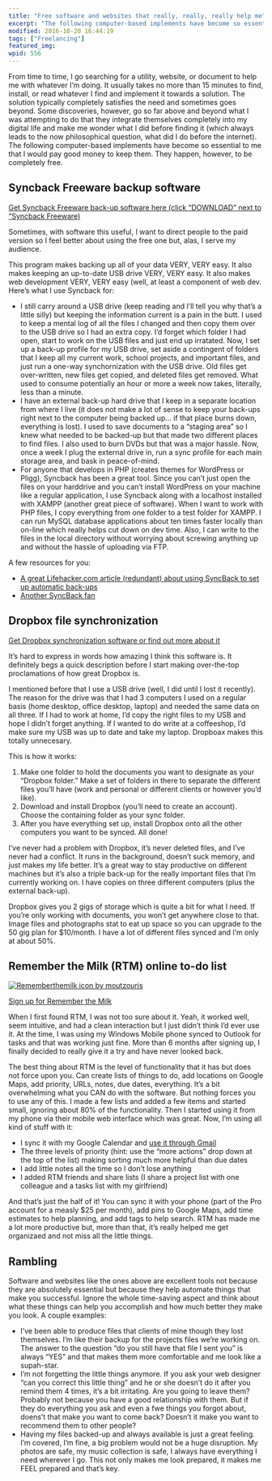 ```yaml
---
title: "Free software and websites that really, really, really help me"
excerpt: "The following computer-based implements have become so essential to me that I would pay good money to keep them. They happen, however, to be completely free."
modified: 2016-10-20 16:44:19
tags: ["Freelancing"]
featured_img:
wpid: 556
---
```



From time to time, I go searching for a utility, website, or document to help me with whatever I’m doing. It usually takes no more than 15 minutes to find, install, or read whatever I find and implement it towards a solution. The solution typically completely satisfies the need and sometimes goes beyond. Some discoveries, however, go so far above and beyond what I was attempting to do that they integrate themselves completely into my digital life and make me wonder what I did before finding it (which always leads to the now philosophical question, what did I do before the internet). The following computer-based implements have become so essential to me that I would pay good money to keep them. They happen, however, to be completely free.

## Syncback Freeware backup software

[Get Syncback Freeware back-up software here (click “DOWNLOAD” next to “Syncback Freeware)](http://www.2brightsparks.com/freeware/freeware-hub.html)

Sometimes, with software this useful, I want to direct people to the paid version so I feel better about using the free one but, alas, I serve my audience.

This program makes backing up all of your data VERY, VERY easy. It also makes keeping an up-to-date USB drive VERY, VERY easy. It also makes web development VERY, VERY easy (well, at least a component of web dev. Here’s what I use Syncback for:

- I still carry around a USB drive (keep reading and I’ll tell you why that’s a little silly) but keeping the information current is a pain in the butt. I used to keep a mental log of all the files I changed and then copy them over to the USB drive so I had an extra copy. I’d forget which folder I had open, start to work on the USB files and just end up irratated. Now, I set up a back-up profile for my USB drive, set aside a contingent of folders that I keep all my current work, school projects, and important files, and just run a one-way synchornization with the USB drive. Old files get over-written, new files get copied, and deleted files get removed. What used to consume potentially an hour or more a week now takes, literally, less than a minute.
- I have an external back-up hard drive that I keep in a separate location from where I live (it does not make a lot of sense to keep your back-ups right next to the computer being backed up… if that place burns down, everything is lost). I used to save documents to a “staging area” so I knew what needed to be backed-up but that made two different places to find files. I also used to burn DVDs but that was a major hassle. Now, once a week I plug the external drive in, run a sync profile for each main storage area, and bask in peace-of-mind.
- For anyone that develops in PHP (creates themes for WordPress or Pligg), Syncback has been a great tool. Since you can’t just open the files on your harddrive and you can’t install WordPress on your machine like a regular application, I use Syncback along with a localhost installed with XAMPP (another great piece of software). When I want to work with PHP files, I copy everything from one folder to a test folder for XAMPP. I can run MySQL database applications about ten times faster locally than on-line which really helps cut down on dev time. Also, I can write to the files in the local directory without worrying about screwing anything up and without the hassle of uploading via FTP.

A few resources for you:

- [A great Lifehacker.com article (redundant) about using SyncBack to set up automatic back-ups](http://lifehacker.com/software/geek-to-live/geek-to-live-automatically-back-up-your-hard-drive-147855.php)
- [Another SyncBack fan](http://randomwalksinlowcountries.blogspot.com/2009/02/backups-and-synchronization.html)

Dropbox file synchronization
----------------------------

[Get Dropbox synchronization software or find out more about it](https://www.dropbox.com/referrals/NTY0Mjc1OQ)

It’s hard to express in words how amazing I think this software is. It definitely begs a quick description before I start making over-the-top proclamations of how great Dropbox is.

I mentioned before that I use a USB drive (well, I did until I lost it recently). The reason for the drive was that I had 3 computers I used on a regular basis (home desktop, office desktop, laptop) and needed the same data on all three. If I had to work at home, I’d copy the right files to my USB and hope I didn’t forget anything. If I wanted to do write at a coffeeshop, I’d make sure my USB was up to date and take my laptop. Dropboax makes this totally unnecesary.

This is how it works:

1. Make one folder to hold the documents you want to designate as your “Dropbox folder.” Make a set of folders in there to separate the different files you’ll have (work and personal or different clients or however you’d like).
2. Download and install Dropbox (you’ll need to create an account). Choose the containing folder as your sync folder.
3. After you have everything set up, install Dropbox onto all the other computers you want to be synced. All done!

I’ve never had a problem with Dropbox, it’s never deleted files, and I’ve never had a conflict. It runs in the background, doesn’t suck memory, and just makes my life better. It’s a great way to stay productive on different machines but it’s also a triple back-up for the really important files that I’m currently working on. I have copies on three different computers (plus the external back-up).

Dropbox gives you 2 gigs of storage which is quite a bit for what I need. If you’re only working with documents, you won’t get anywhere close to that. Image files and photographs stat to eat up space so you can upgrade to the 50 gig plan for $10/month. I have a lot of different files synced and I’m only at about 50%.

Remember the Milk (RTM) online to-do list
-----------------------------------------

[![Rememberthemilk icon by moutzouris](/_images/2009/02/remember_the_milk_icon_by_moutzouris.jpg "remember_the_milk_icon_by_moutzouris")](http://www.rememberthemilk.com)

[Sign up for Remember the Milk](http://www.rememberthemilk.com/)

When I first found RTM, I was not too sure about it. Yeah, it worked well, seem intuitive, and had a clean interaction but I just didn’t think I’d ever use it. At the time, I was using my Windows Mobile phone synced to Outlook for tasks and that was working just fine. More than 6 months after signing up, I finally decided to really give it a try and have never looked back.

The best thing about RTM is the level of functionality that it has but does not force upon you. Can create lists of things to do, add locations on Google Maps, add priority, URLs, notes, due dates, everything. It’s a bit overwhelming what you CAN do with the software. But nothing forces you to use any of this. I made a few lists and added a few items and started small, ignoring about 80% of the functionality. Then I started using it from my phone via their mobile web interface which was great. Now, I’m using all kind of stuff with it:

- I sync it with my Google Calendar and [use it through Gmail](http://www.rememberthemilk.com/services/gmail/)
- The three levels of priority (hint: use the “more actions” drop down at the top of the list) making sorting much more helpful than due dates
- I add little notes all the time so I don’t lose anything
- I added RTM friends and share lists (I share a project list with one colleague and a tasks list with my girlfriend)

And that’s just the half of it! You can sync it with your phone (part of the Pro account for a measly $25 per month), add pins to Google Maps, add time estimates to help planning, and add tags to help search. RTM has made me a lot more productive but, more than that, it’s really helped me get organizaed and not miss all the little things.

Rambling
--------

Software and websites like the ones above are excellent tools not because they are absolutely essential but because they help automate things that make you successful. Ignore the whole time-saving aspect and think about what these things can help you accomplish and how much better they make you look. A couple examples:

- I’ve been able to produce files that clients of mine though they lost themselves. I’m like their backup for the projects files we’re working on. The answer to the question “do you still have that file I sent you” is always “YES” and that makes them more comfortable and me look like a supah-star.
- I’m not forgetting the little things anymore. If you ask your web designer “can you correct this little thing” and he or she doesn’t do it after you remind them 4 times, it’s a bit irritating. Are you going to leave them? Probably not because you have a good relationship with them. But if they do everything you ask and even a fwe things you forgot about, doens’t that make you want to come back? Doesn’t it make you want to recommend them to other people?
- Having my files backed-up and always available is just a great feeling. I’m covered, I’m fine, a big problem would not be a huge disruption. My photos are safe, my music collection is safe, I always have everything I need wherever I go. This not only makes me look prepared, it makes me FEEL prepared and that’s key.
